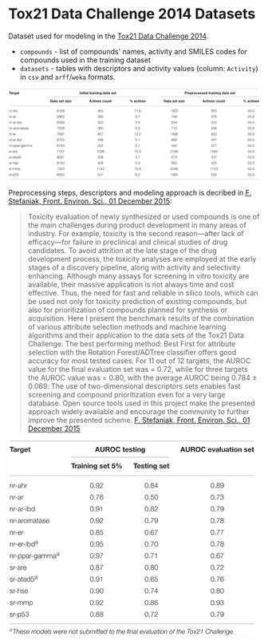 # Tox21 Data Challenge 2014 Datasets

Dataset used for modeling in the [Tox21 Data Challenge 2014](https://tripod.nih.gov/tox21/challenge/).

- `compounds` - list of compounds' names, activity and SMILES codes for compounds used in the training dataset
- `datasets` - tables with descriptors and activity values (column: `Activity`) in `csv` and `arff`/`weka` formats.

![datasets](datasets.jpg)

Preprocessing steps, descriptors and modeling approach is decribed in [F. Stefaniak, Front. Environ. Sci., 01 December 2015](https://doi.org/10.3389/fenvs.2015.00077):

> Toxicity evaluation of newly synthesized or used compounds is one of the main challenges during product development in many areas of industry. For example, toxicity is the second reason—after lack of efficacy—for failure in preclinical and clinical studies of drug candidates. To avoid attrition at the late stage of the drug development process, the toxicity analyses are employed at the early stages of a discovery pipeline, along with activity and selectivity enhancing. Although many assays for screening in vitro toxicity are available, their massive application is not always time and cost effective. Thus, the need for fast and reliable in silico tools, which can be used not only for toxicity prediction of existing compounds, but also for prioritization of compounds planned for synthesis or acquisition. Here I present the benchmark results of the combination of various attribute selection methods and machine learning algorithms and their application to the data sets of the Tox21 Data Challenge. The best performing method: Best First for attribute selection with the Rotation Forest/ADTree classifier offers good accuracy for most tested cases. For 11 out of 12 targets, the AUROC value for the final evaluation set was = 0.72, while for three targets the AUROC value was = 0.80, with the average AUROC being 0.784 ± 0.069. The use of two-dimensional descriptors sets enables fast screening and compound prioritization even for a very large database. Open source tools used in this project make the presented approach widely available and encourage the community to further improve the presented scheme. [F. Stefaniak, Front. Environ. Sci., 01 December 2015](https://doi.org/10.3389/fenvs.2015.00077) 

![results](wyniki.jpg)